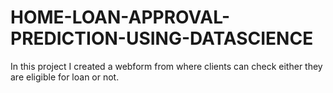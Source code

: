 # HOME-LOAN-APPROVAL-PREDICTION-USING-DATASCIENCE
In this project I created a webform from where clients can check either they are eligible for loan or not.
